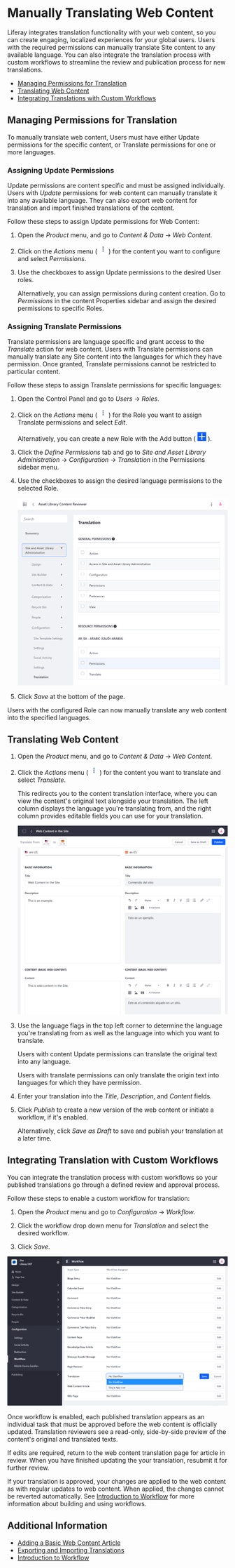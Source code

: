 # Manually Translating Web Content

Liferay integrates translation functionality with your web content, so you can create engaging, localized experiences for your global users. Users with the required permissions can manually translate Site content to any available language. You can also integrate the translation process with custom workflows to streamline the review and publication process for new translations.

-   [Managing Permissions for Translation](#managing-permissions-for-translation)
-   [Translating Web Content](#translating-web-content)
-   [Integrating Translations with Custom Workflows](#integrating-translations-with-custom-workflows)

## Managing Permissions for Translation

To manually translate web content, Users must have either Update permissions for the specific content, or Translate permissions for one or more languages.

### Assigning Update Permissions

Update permissions are content specific and must be assigned individually. Users with _Update_ permissions for web content can manually translate it into any available language. They can also export web content for translation and import finished translations of the content.

Follow these steps to assign Update permissions for Web Content:

1. Open the _Product_ menu, and go to _Content & Data_ &rarr; _Web Content_.

1. Click on the _Actions_ menu ( ![Actions Button ](../../../images/icon-actions.png) ) for the content you want to configure and select _Permissions_.

1. Use the checkboxes to assign Update permissions to the desired User roles.

    Alternatively, you can assign permissions during content creation. Go to _Permissions_ in the content Properties sidebar and assign the desired permissions to specific Roles.

### Assigning Translate Permissions

Translate permissions are language specific and grant access to the _Translate_ action for web content. Users with Translate permissions can manually translate any Site content into the languages for which they have permission. Once granted, Translate permissions cannot be restricted to particular content.

Follow these steps to assign Translate permissions for specific languages:

1. Open the Control Panel and go to _Users_ &rarr; _Roles_.

1. Click on the _Actions_ menu ( ![Actions button](../../../images/icon-actions.png) ) for the Role you want to assign Translate permissions and select _Edit_.

    Alternatively, you can create a new Role with the Add button ( ![Add button](../../../images/icon-add.png) ).

1. Click the _Define Permissions_ tab and go to _Site and Asset Library Administration_ &rarr; _Configuration_ &rarr; _Translation_ in the Permissions sidebar menu.

1. Use the checkboxes to assign the desired language permissions to the selected Role.

    ![Assign the desired language permissions to the selected Role.](./manually-translating-web-content/images/01.png)

1. Click _Save_ at the bottom of the page.

Users with the configured Role can now manually translate any web content into the specified languages.

## Translating Web Content

1. Open the _Product_ menu, and go to _Content & Data_ &rarr; _Web Content_.

1. Click the _Actions_ menu ( ![Actions Button ](../../../images/icon-actions.png) ) for the content you want to translate and select _Translate_.

    This redirects you to the content translation interface, where you can view the content's original text alongside your translation. The left column displays the language you're translating from, and the right column provides editable fields you can use for your translation.

    ![Selecting translate redirects you to the content translation interface.](./manually-translating-web-content/images/02.png)

1. Use the language flags in the top left corner to determine the language you're translating from as well as the language into which you want to translate.

    Users with content Update permissions can translate the original text into any language.

    Users with translate permissions can only translate the origin text into languages for which they have permission.

1. Enter your translation into the _Title_, _Description_, and _Content_ fields.

1. Click _Publish_ to create a new version of the web content or initiate a workflow, if it's enabled.

    Alternatively, click _Save as Draft_ to save and publish your translation at a later time.

## Integrating Translation with Custom Workflows

You can integrate the translation process with custom workflows so your published translations go through a defined review and approval process.

Follow these steps to enable a custom workflow for translation:

1. Open the _Product_ menu and go to _Configuration_ &rarr; _Workflow_.

1. Click the workflow drop down menu for _Translation_ and select the desired workflow.

1. Click _Save_.

![Click on the workflow drop down menu for Translation, and select the desired workflow.](./manually-translating-web-content/images/03.png)

Once workflow is enabled, each published translation appears as an individual task that must be approved before the web content is officially updated. Translation reviewers see a read-only, side-by-side preview of the content's original and translated texts.

If edits are required, return to the web content translation page for article in review. When you have finished updating the your translation, resubmit it for further review.

If your translation is approved, your changes are applied to the web content as with regular updates to web content. When applied, the changes cannot be reverted automatically. See [Introduction to Workflow](../../../process-automation/workflow/user-guide/introduction-to-workflow.md) for more information about building and using workflows.

## Additional Information

-   [Adding a Basic Web Content Article](../web-content-articles/adding-a-basic-web-content-article.md)
-   [Exporting and Importing Translations](./exporting-and-importing-translations.md)
-   [Introduction to Workflow](../../../process-automation/workflow/user-guide/introduction-to-workflow.md)
